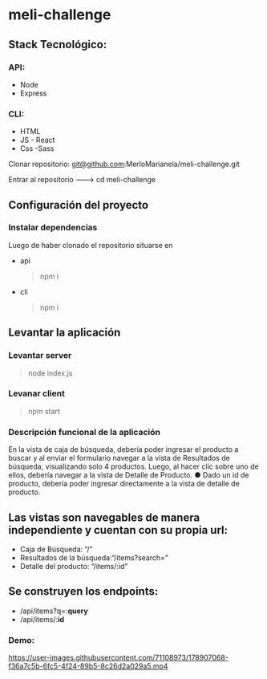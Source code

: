 # meli-challenge

## Stack Tecnológico:

### API:

- Node
- Express

### CLI:

- HTML
- JS - React
- Css -Sass

Clonar repositorio: git@github.com:MerloMarianela/meli-challenge.git

Entrar al repositorio ---> cd meli-challenge

## Configuración del proyecto

### Instalar dependencias

Luego de haber clonado el repositorio situarse en

- api
  > npm i
- cli
  > npm i

## Levantar la aplicación

### Levantar server

> node index.js

### Levanar client

> npm start


### Descripción funcional de la aplicación

En la vista de caja de búsqueda, debería poder ingresar el producto a buscar y al enviar el formulario navegar a
la vista de Resultados de búsqueda, visualizando solo 4 productos. Luego, al hacer clic sobre uno de ellos,
debería navegar a la vista de Detalle de Producto.
● Dado un id de producto, debería poder ingresar directamente a la vista de detalle de producto.

## Las vistas son navegables de manera independiente y cuentan con su propia url:
  - Caja de Búsqueda: “/”
  - Resultados de la búsqueda:“/items?search=”
  - Detalle del producto: “/items/:id”
  
 ## Se construyen los endpoints:
 
 -  /api/items?q=:**query**
 -  /api/items/:**id**
 

### Demo:

https://user-images.githubusercontent.com/71108973/178907068-f36a7c5b-6fc5-4f24-89b5-8c26d2a029a5.mp4


 

